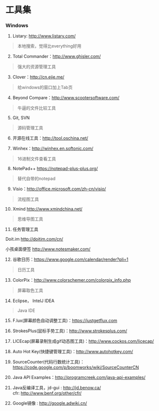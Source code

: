 # 工具集 

### Windows  

1. Listary: http://www.listary.com/  
> 本地搜索，觉得比everything好用
  
2. Total Commander：http://www.ghisler.com/  
> 强大的资源管理工具  

3. Clover：http://cn.ejie.me/  
> 给windows的窗口加上Tab页

4. Beyond Compare：http://www.scootersoftware.com/  
> 牛逼的文件比较工具 

5. Git, SVN  
> 源码管理工具 

6. 开源在线工具：http://tool.oschina.net/   

7. Winhex：http://winhex.en.softonic.com/ 
> 16进制文件查看工具 

8. NotePad++ https://notepad-plus-plus.org/ 
> 替代自带的notepad 

9. Visio：http://office.microsoft.com/zh-cn/visio/ 
> 流程图工具 

10. Xmind http://www.xmindchina.net/ 
> 思维导图工具 

11. 任务管理工具 

Doit.im http://doitim.com/cn/ 

小孩桌面便签 http://www.notesmaker.com/ 

12. 谷歌日历：https://www.google.com/calendar/render?pli=1 
> 日历工具 

13. ColorPix：http://www.colorschemer.com/colorpix_info.php 
> 屏幕取色工具  

14. Eclipse， IntelJ IDEA 
> Java IDE 

15. F.lux(屏幕颜色自动调整工具)：https://justgetflux.com  

16. StrokesPlus(鼠标手势工具)：http://www.strokesplus.com/   

17. LICEcap(屏幕录制生成gif动态图工具)：http://www.cockos.com/licecap/ 

18. Auto Hot Key(快捷键管理工具)：http://www.autohotkey.com/

19. SourceCounter(代码行数统计工具)：https://code.google.com/p/boomworks/wiki/SourceCounterCN  

20. Java API Examples：http://programcreek.com/java-api-examples/

21. Java反编译工具，jd-gui : http://jd.benow.ca/  
      cfr: http://www.benf.org/other/cfr/


22. Google镜像 : http://google.adwiki.cn/
